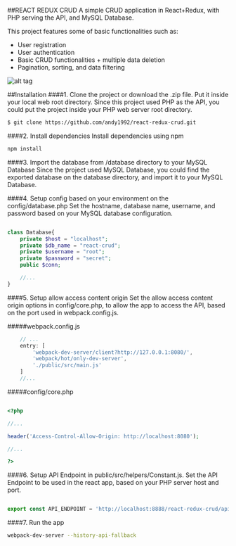 ##REACT REDUX CRUD
A simple CRUD application in React+Redux, with PHP serving the API, and MySQL Database.

This project features some of basic functionalities such as:
- User registration
- User authentication
- Basic CRUD functionalities + multiple data deletion
- Pagination, sorting, and data filtering

![alt tag](http://i66.tinypic.com/iftzjb.png)

##Installation
####1. Clone the project or download the .zip file. Put it inside your local web root directory.
Since this project used PHP as the API, you could put the project inside your PHP web server root directory.

```sh
$ git clone https://github.com/andy1992/react-redux-crud.git
```

####2. Install dependencies
Install dependencies using npm
```sh
npm install
```

####3. Import the database from /database directory to your MySQL Database
Since the project used MySQL Database, you could find the exported database on the database directory, and import it to your MySQL Database.

####4. Setup config based on your environment on the config/database.php
Set the hostname, database name, username, and password based on your MySQL database configuration.

```php

class Database{
    private $host = "localhost";
    private $db_name = "react-crud";
    private $username = "root";
    private $password = "secret";
    public $conn;

    //...
}
```

####5. Setup allow access content origin
Set the allow access content origin options in config/core.php, to allow the app to access the API, based on the port used in webpack.config.js.

#####webpack.config.js
```js
    // ...
    entry: [
        'webpack-dev-server/client?http://127.0.0.1:8080/',
        'webpack/hot/only-dev-server',
        './public/src/main.js'
    ]
    //...
```

#####config/core.php
```php

<?php

//...

header('Access-Control-Allow-Origin: http://localhost:8080');

//...

?>

```

####6. Setup API Endpoint in public/src/helpers/Constant.js.
Set the API Endpoint to be used in the react app, based on your PHP server host and port.

```js

export const API_ENDPOINT = 'http://localhost:8888/react-redux-crud/api';

```

####7. Run the app

```sh
webpack-dev-server --history-api-fallback
```